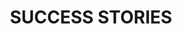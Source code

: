 ---
title: "SUCCESS STORIES"
success_stories:
  - logo: "/img/company_logos/archangelsarchitects.png"
    company: "ARCHANGELS ARCHITECTS"
    quote: "We wanted to test out something we were unsure about implementing, and the monitoring of each team member gave us the evidence we needed to make an informed decision. The benefits are obvious in terms of mental health and wellbeing. There's been a bigger sense of happiness in our work environment and no more 'Sunday night feeling'."
    attribution: "Richard Zinzan, Director"
  - logo: "/img/company_logos/brilliantnoise.png"
    company: "BRILLIANT NOISE"
    quote: "We value experimentation, and the fact we were working with the University meant that this was being monitored properly. The benefits have been flexibility, trust in one another, and serious conversations about realism at work – but the strongest result has been the increased positivity of staff and belief in the company's values. It's testament to how well it has gone that no one can imagine going back!"
    attribution: "Anthony Mayfield, CEO"
  - logo: "/img/company_logos/heatmat.png"
    company: "HEATMAT"
    quote: "Working with the University has given us a framework for how to approach the trial, and Charlotte made very helpful suggestions on how we could get the system to work. It legitimises the test of the 4 day week in my shareholders' minds. Personally I love the empirical evidence that has been gained to back up the benefits of the trial period. People are happier, and sickness has dropped significantly."
    attribution: "Dave Green, Chief Operating Officer"
  - logo: "/img/company_logos/socialforgood.png"
    company: "SOCIAL FOR GOOD"
    quote: "The University gives credibility to organisations trialing this; if any of our clients were sceptical, that ended when we told them about the trial. It's been a very positive experience - we've continued to perform well financially and with happy clients. Team members have committed to more exercise and creative pursuits, and no-one has complained of feeling stressed or run down."
    attribution: "Kerry Watkins, Managing Director"
  - logo: "/img/company_logos/watchthisspace.png"
    company: "WATCH THIS SP_CE"
    quote: "As our business is about exploring new ideas in the world of work, we were intrigued and wanted to try out the 4 day week so we could recommend it to clients. Charlotte's insights were helpful, particularly the reassurance that it would take a while to settle into it. As founders, we find it difficult to step away from the business – we had to keep boundaries and not feel guilty about it, and we have definitely been more productive on the other four days as a result."
    attribution: "Mo Kanjilal, Co-Creator"
  - logo: "/img/company_logos/sussexinnovation.png"
    company: "SUSSEX INNOVATION"
    quote: "Our brand is about innovation, embracing new ideas and practices. The 4 day week is one of the biggest shifts happening in the world of work right now, and we want to be able to speak with authority to our members about how they can make it work. The only way we can do that is by experimenting with it ourselves."
    attribution: "Nigel Lambe, Executive Director"
  - logo: "/img/company_logos/advicecloud.png"
    company: "ADVICE CLOUD"
    quote: "The idea had been on the table for some time, but it was the University trial that gave us the push we needed to give it a go. Knowing that it would be done 'properly' and that we had access to knowledgeable people along the way gave us the confidence we needed. There's been a positive impact on morale, engagement and innovative thinking."
    attribution: "Ella Grant, Managing Director"
  - logo: "/img/company_logos/socialfirefly.png"
    company: "SOCIAL FIREFLY"
    quote: "We really like it - everyone seems happier, and mental health has improved. It's helped us retain staff, attract talent, and we're more focused. The trial was a good transition to making it happen - not sure it would have happened yet without us working with you."
    attribution: "Social Firefly"
  - logo: "/img/company_logos/successlocal.png"
    company: "SUCCESS LOCAL"
    quote: "Without the support of the University I very much doubt that we'd have embarked on the 4 day week trial. It definitely gave us the confidence to run a trial, and it's been great to receive a report at the end of the trial to see the impact the trial has had, without it being based entirely on feel."
    attribution: "Success Local"

trial_results:
  heading: "TRIAL RESULTS"
  logos:
    - logo: "/img/company_logos/archangelsarchitects.png"
      company: "ARCHANGELS ARCHITECTS"
      who: "Award winning residential architects specialising in contemporary design and sustainability"
      learnings: "The 4 day week delivered both wellbeing and productivity benefits, with staff feeling less burnt out, and at the same time boosting their attainment of work goals by 10%."
      link: "https://www.aaarchitects.co.uk/"
    - logo: "/img/company_logos/brilliantnoise.png"
      company: "BRILLIANT NOISE"
      who: "Digital marketing specialists with a focus on new technology and practices for global brands"
      learnings: "The 4 day week trial created a unique opportunity for management to review the company's working practices and start conversations about efficiency, flexibility and productivity."
      link: "https://brilliantnoise.com"
    - logo: "/img/company_logos/heatmat.png"
      company: "heatmat"
      who: "Underfloor heating specialists"
      learnings: "There were a large number of wellbeing benefits, from less burnout, to improved mental health, and higher life satisfaction. At work, enthusiasm and motivation increased. 6 months later, these benefits had all been maintained (with motivation going up even further!)."
      link: "https://www.heatmat.co.uk"
    - logo: "/img/company_logos/socialforgood.png"
      company: "Social for good"
      who: "The social media agency for charities, not-for-profits and purpose-driven brands"
      learnings: "Many dimensions of workplace experience, such as job satisfaction, were already high before the trial, but there were additional wellbeing gains, such as in better sleep and more exercise."
      link: "https://www.socialforgood.co.uk"
    - logo: "/img/company_logos/watchthisspace.png"
      company: "WATCH THIS SP_CE"
      who: " A diversity and inclusion consultancy delivering workshops, training and talent programmes"
      learnings: "Improvements to wellbeing and workplace experience kept getting better even after the original trial, with further enhancements to life satisfaction and productivity 6 months on."
      link: "https://www.watchthisspace.uk"
    - logo: "/img/company_logos/successlocal.png"
      company: "SUCCESS LOCAL"
      who: "Online marketing agency delivering social campaigns and web design services"
      learnings: "Staff found it easier to 'switch off' from work after hours. Efficiency gains were made at work, with less time taken up by meetings."
      link: "https://successlocal.co.uk"

participating_employers:
  heading: "PARTICIPATING EMPLOYERS"
  logos:
    - name: "Archangels Architects"
      logo: "/img/company_logos/archangelsarchitects.png"
    - name: "Brilliant Noise"
      logo: "/img/company_logos/brilliantnoise.png"
    - name: "Heatmat"
      logo: "/img/company_logos/heatmat.png"
    - name: "Social for Good"
      logo: "/img/company_logos/socialforgood.png"
    - name: "Watch This Space"
      logo: "/img/company_logos/watchthisspace.png"
    - name: "Sussex Innovation"
      logo: "/img/company_logos/sussexinnovation.png"
    - name: "Advice Cloud"
      logo: "/img/company_logos/advicecloud.png"
    - name: "Social Firefly"
      logo: "/img/company_logos/socialfirefly.png"
    - name: "Success Local"
      logo: "/img/company_logos/successlocal.png"
    - name: "OCSI"
      logo: "/img/company_logos/ocsi.png"
    - name: "Create"
      logo: "/img/company_logos/create.png"
    - name: "St. John's"
      logo: "/img/company_logos/stjohns.png"
---